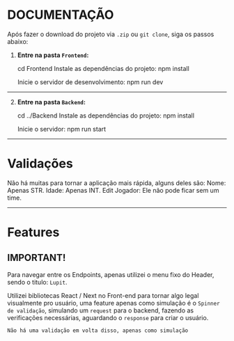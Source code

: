 # DOCUMENTAÇÃO

Após fazer o download do projeto via `.zip` ou `git clone`, siga os passos abaixo:

1. **Entre na pasta `Frontend`:**

   cd Frontend
   Instale as dependências do projeto:
   npm install
   
   Inicie o servidor de desenvolvimento:
   npm run dev
   
____________________________________________________________________________________

2. **Entre na pasta `Backend`:**
   
   cd ../Backend
   Instale as dependências do projeto:
   npm install
   
   Inicie o servidor:
   npm run start
   
____________________________________________________________________________________

# Validações

Não há muitas para tornar a aplicação mais rápida, alguns deles são:
Nome: Apenas STR.
Idade: Apenas INT.
Edit Jogador: Ele não pode ficar sem um time.

____________________________________________________________________________________

# Features
## IMPORTANT! 
Para navegar entre os Endpoints, apenas utilizei o menu fixo do Header, sendo o titulo: `Lupit`.

Utilizei bibliotecas React / Next no Front-end para tornar algo legal visualmente pro usuário,
uma feature apenas como simulação é o `Spinner de validação`, simulando um `request` para o backend,
fazendo as verificações necessárias, aguardando o `response` para criar o usuário.

`Não há uma validação em volta disso, apenas como simulação`

